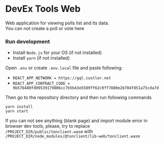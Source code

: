# DevEx Tools Web
Web application for viewing polls list and its data.  
You can not create a poll or vote here

### Run development
 * Install `Node.js` for your OS (if not installed)
 * Install `yarn` (if not installed)

Open `.env` or create `.env.local` file and paste following:
 * `REACT_APP_NETWORK = https://gql.custler.net`
 * `REACT_APP_CONTRACT_CODE = 9b576480fd09539179806cc7b5b43e5589ff62c0ff7880e2b704f851a75cda7d`

Then go to the repository directory and then run following commands
```
yarn install
yarn start
```

If you can not see anything (blank page) and import module error in 
browser dev tools, please, try to replace
`/PROJECT_DIR/public/tonclient.wasm` with
`/PROJECT_DIR/node_modules/@tonclient/lib-web/tonclient.wasm`
